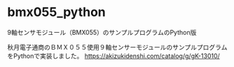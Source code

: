 # bmx055_python
9軸センサモジュール（BMX055）のサンプルプログラムのPython版

秋月電子通商のＢＭＸ０５５使用９軸センサーモジュールのサンプルプログラムをPythonで実装しました。
https://akizukidenshi.com/catalog/g/gK-13010/
